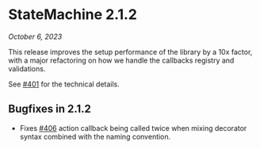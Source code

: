 # StateMachine 2.1.2

*October  6, 2023*

This release improves the setup performance of the library by a 10x factor, with a major
refactoring on how we handle the callbacks registry and validations.

See [#401](https://github.com/fgmacedo/python-statemachine/issues/401) for the technical details.


## Bugfixes in 2.1.2

- Fixes [#406](https://github.com/fgmacedo/python-statemachine/issues/406) action callback being
  called twice when mixing decorator syntax combined with the naming convention.
